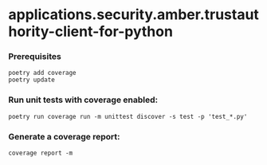 #  applications.security.amber.trustauthority-client-for-python

### Prerequisites
```
poetry add coverage
poetry update
```

### Run unit tests with coverage enabled:
```
poetry run coverage run -m unittest discover -s test -p 'test_*.py'
```

### Generate a coverage report:
```
coverage report -m
```